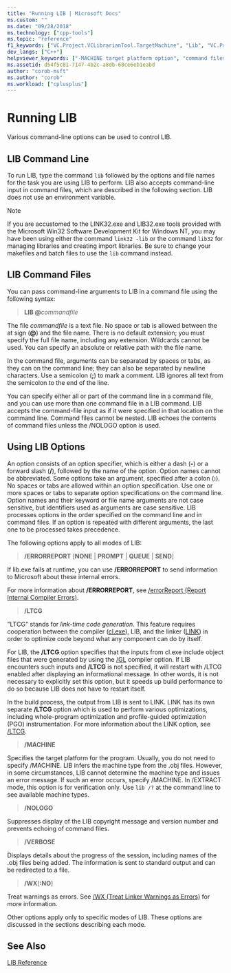 ```yaml
---
title: "Running LIB | Microsoft Docs"
ms.custom: ""
ms.date: "09/28/2018"
ms.technology: ["cpp-tools"]
ms.topic: "reference"
f1_keywords: ["VC.Project.VCLibrarianTool.TargetMachine", "Lib", "VC.Project.VCLibrarianTool.PrintProgress", "VC.Project.VCLibrarianTool.SuppressStartupBanner"]
dev_langs: ["C++"]
helpviewer_keywords: ["-MACHINE target platform option", "command files, LIB", "MACHINE target platform option", "colon command files", "VERBOSE library manager option", "/NOLOGO library manager option", "dash option specifier", "/MACHINE target platform option", "forward slash option specifier", "-NOLOGO library manager option", "LIB [C++], running LIB", "-VERBOSE library manager option", "/VERBOSE library manager option", "command files", "NOLOGO library manager option", "slash (/)", "semicolon, command files", "/ command files"]
ms.assetid: d54f5c81-7147-4b2c-a8db-68ce6eb1eabd
author: "corob-msft"
ms.author: "corob"
ms.workload: ["cplusplus"]
---
```

# Running LIB

Various command-line options can be used to control LIB.

## LIB Command Line

To run LIB, type the command `lib` followed by the options and file names for the task you are using LIB to perform. LIB also accepts command-line input in command files, which are described in the following section. LIB does not use an environment variable.

> [!NOTE]
> If you are accustomed to the LINK32.exe and LIB32.exe tools provided with the Microsoft Win32 Software Development Kit for Windows NT, you may have been using either the command `link32 -lib` or the command `lib32` for managing libraries and creating import libraries. Be sure to change your makefiles and batch files to use the `lib` command instead.

## LIB Command Files

You can pass command-line arguments to LIB in a command file using the following syntax:

> **LIB \@**<em>commandfile</em>

The file *commandfile* is a text file. No space or tab is allowed between the at sign (**\@**) and the file name. There is no default extension; you must specify the full file name, including any extension. Wildcards cannot be used. You can specify an absolute or relative path with the file name.

In the command file, arguments can be separated by spaces or tabs, as they can on the command line; they can also be separated by newline characters. Use a semicolon (**;**) to mark a comment. LIB ignores all text from the semicolon to the end of the line.

You can specify either all or part of the command line in a command file, and you can use more than one command file in a LIB command. LIB accepts the command-file input as if it were specified in that location on the command line. Command files cannot be nested. LIB echoes the contents of command files unless the /NOLOGO option is used.

## Using LIB Options

An option consists of an option specifier, which is either a dash (**-**) or a forward slash (**/**), followed by the name of the option. Option names cannot be abbreviated. Some options take an argument, specified after a colon (**:**). No spaces or tabs are allowed within an option specification. Use one or more spaces or tabs to separate option specifications on the command line. Option names and their keyword or file name arguments are not case sensitive, but identifiers used as arguments are case sensitive. LIB processes options in the order specified on the command line and in command files. If an option is repeated with different arguments, the last one to be processed takes precedence.

The following options apply to all modes of LIB:

> **/ERRORREPORT** [**NONE** &#124; **PROMPT** &#124; **QUEUE** &#124; **SEND**]

If lib.exe fails at runtime, you can use **/ERRORREPORT** to send information to Microsoft about these internal errors.

For more information about **/ERRORREPORT**, see [/errorReport (Report Internal Compiler Errors)](../../build/reference/errorreport-report-internal-compiler-errors.md).

> **/LTCG**

"LTCG" stands for *link-time code generation*. This feature requires cooperation between the compiler ([cl.exe](compiler-options.md)), LIB, and the linker ([LINK](linker-options.md)) in order to optimize code beyond what any component can do by itself.

For LIB, the **/LTCG** option specifies that the inputs from cl.exe include object files that were generated by using the [/GL](gl-whole-program-optimization.md) compiler option. If LIB encounters such inputs and **/LTCG** is not specified, it will restart with /LTCG enabled after displaying an informational message. In other words, it is not necessary to explicitly set this option, but it speeds up build performance to do so because LIB does not have to restart itself.

In the build process, the output from LIB is sent to LINK. LINK has its own separate **/LTCG** option which is used to perform various optimizations, including whole-program optimization and profile-guided optimization (PGO) instrumentation. For more information about the LINK option, see [/LTCG](ltcg-link-time-code-generation.md).

> **/MACHINE**

Specifies the target platform for the program. Usually, you do not need to specify /MACHINE. LIB infers the machine type from the .obj files. However, in some circumstances, LIB cannot determine the machine type and issues an error message. If such an error occurs, specify /MACHINE. In /EXTRACT mode, this option is for verification only. Use `lib /?` at the command line to see available machine types.

> **/NOLOGO**

Suppresses display of the LIB copyright message and version number and prevents echoing of command files.

> **/VERBOSE**

Displays details about the progress of the session, including names of the .obj files being added. The information is sent to standard output and can be redirected to a file.

> **/WX**[**:NO**]

Treat warnings as errors. See [/WX (Treat Linker Warnings as Errors)](../../build/reference/wx-treat-linker-warnings-as-errors.md) for more information.

Other options apply only to specific modes of LIB. These options are discussed in the sections describing each mode.

## See Also

[LIB Reference](../../build/reference/lib-reference.md)
